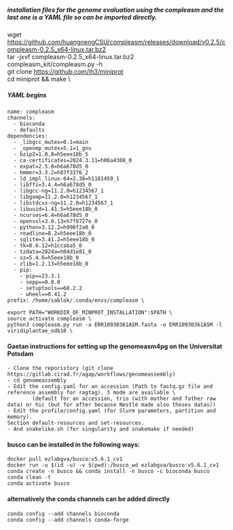 ##### installation files for the genome evaluation using the compleasm and the last one is a YAML file so can be imported directly.
wget https://github.com/huangnengCSU/compleasm/releases/download/v0.2.5/compleasm-0.2.5_x64-linux.tar.bz2 \
tar -jxvf compleasm-0.2.5_x64-linux.tar.bz2 \
compleasm_kit/compleasm.py -h \
git clone https://github.com/lh3/miniprot \
cd miniprot && make \
##### YAML begins
```
name: compleasm
channels:
  - bioconda
  - defaults
dependencies:
  - _libgcc_mutex=0.1=main
  - _openmp_mutex=5.1=1_gnu
  - bzip2=1.0.8=h5eee18b_5
  - ca-certificates=2024.3.11=h06a4308_0
  - expat=2.5.0=h6a678d5_0
  - hmmer=3.3.2=h87f3376_2
  - ld_impl_linux-64=2.38=h1181459_1
  - libffi=3.4.4=h6a678d5_0
  - libgcc-ng=11.2.0=h1234567_1
  - libgomp=11.2.0=h1234567_1
  - libstdcxx-ng=11.2.0=h1234567_1
  - libuuid=1.41.5=h5eee18b_0
  - ncurses=6.4=h6a678d5_0
  - openssl=3.0.13=h7f8727e_0
  - python=3.12.2=h996f2a0_0
  - readline=8.2=h5eee18b_0
  - sqlite=3.41.2=h5eee18b_0
  - tk=8.6.12=h1ccaba5_0
  - tzdata=2024a=h04d1e81_0
  - xz=5.4.6=h5eee18b_0
  - zlib=1.2.13=h5eee18b_0
  - pip:
    - pip==23.3.1
    - sepp==0.0.0
    - setuptools==68.2.2
    - wheel==0.41.2
prefix: /home/sablok/.conda/envs/compleasm \
```
```
export PATH="WORKDIR_OF_MINPROT_INSTALLATION":$PATH \
source activate compleasm \
python3 compleasm.py run -a ERR10930361ASM.fasta -o ERR10930361ASM -l viridiplantae_odb10 \
```
#### Gaetan instructions for setting up the genomeasm4pg on the Universitat Potsdam
```
- Clone the reporistory (git clone https://gitlab.cirad.fr/agap/workflows/genomeassembly)
- cd genomeassembly
- Edit the config.yaml for an accession (Path to fastq.gz file and reference assembly for ragtag). 3 mode are available \
        (default for an accession, trio (with mother and father raw data) or hic (but for after because Nestlé made also theses datas))
- Edit the profile/config.yaml (for Slurm parameters, partition and memory).
Section default-resources and set-resources.
- And snakelike.sh (for singularity and snakemake if needed)
```

#### busco can be installed in the following ways:
```
docker pull ezlabgva/busco:v5.6.1_cv1
docker run -u $(id -u) -v $(pwd):/busco_wd ezlabgva/busco:v5.6.1_cv1
conda create -n busco && conda install -n busco -c bioconda busco 
conda clean -t 
conda activate busco
```

#### alternatively the conda channels can be added directly 
```
conda config --add channels bioconda
conda config --add channels conda-forge
```
